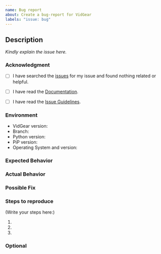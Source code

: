 ```yaml
---
name: Bug report
about: Create a bug-report for VidGear
labels: "issue: bug"
---
```


<!--
    Please note that your issue will be fixed much faster if you spend about
    half an hour preparing it, including the exact reproduction steps and a demo.

    If you're in a hurry or don't feel confident, it's fine to report bugs with
    less details, but this makes it less likely they'll get fixed soon.

    If the important info is missing we'll add the 'Needs more information' label 
    or may choose to close the issue until there is enough information provided.
-->

## Description

<!-- Provide a more detailed introduction to the issue itself, and why you consider it to be a bug -->
_Kindly explain the issue here._


### Acknowledgment

<!-- By posting an issue you acknowledge the following: (Put an `x` in all the boxes that apply(important)) -->

- [ ] I have searched the [issues](https://github.com/abhiTronix/vidgear/issues) for my issue and found nothing related or helpful.
- [ ] I have read the [Documentation](https://abhitronix.github.io/vidgear).
- [ ] I have read the [Issue Guidelines](https://abhitronix.github.io/vidgear/contribution/issue/#submitting-an-issue-guidelines).


### Environment

<!-- Include as many relevant details about the environment you experienced the bug in -->
* VidGear version: <!-- Run command `python -c "import vidgear; print(vidgear.__version__)"` -->
* Branch: <!-- Select between: Master | Testing | Development | PyPi -->
* Python version: <!---Run command `python -V` -->
* PiP version: <!-- Run command `python -c "import pip; print(pip.__version__)"` -->
* Operating System and version:

### Expected Behavior
<!-- Tell us what should happen -->

### Actual Behavior
<!-- Tell us what happens instead -->
<!-- You can turn `logging=True` in parameters of the respective vidgear API for getting debug output -->

### Possible Fix
<!-- Not obligatory, but suggest a fix or reason for the bug or remove this block-->

### Steps to reproduce

<!--
  How would you describe your issue to someone who doesn’t know you or your project?
  Try to write a sequence of steps that anybody can repeat to see the issue.
-->

(Write your steps here:)

1. 
2. 
3. 


### Optional
<!-- Provide screenshots where appropriate -->